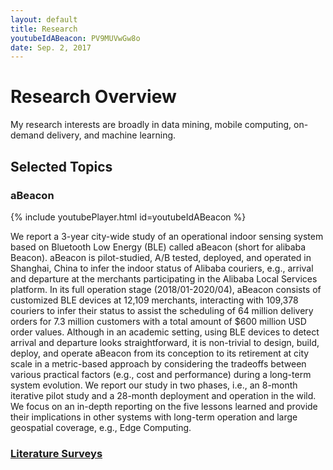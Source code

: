 ```yaml
---
layout: default
title: Research
youtubeIdABeacon: PV9MUVwGw8o
date: Sep. 2, 2017
---
```

# Research Overview

My research interests are broadly in data mining, mobile computing, on-demand delivery, and machine learning.



## Selected Topics

### aBeacon

{% include youtubePlayer.html id=youtubeIdABeacon %}

We report a 3-year city-wide study of an operational indoor sensing system based on Bluetooth Low Energy (BLE) called aBeacon (short for alibaba Beacon). aBeacon is pilot-studied, A/B tested, deployed, and operated in Shanghai, China to infer the indoor status of Alibaba couriers, e.g., arrival and departure at the merchants participating in the Alibaba Local Services platform. In its full operation stage (2018/01-2020/04), aBeacon consists of customized BLE devices at 12,109 merchants, interacting with 109,378 couriers to infer their status to assist the scheduling of 64 million delivery orders for 7.3 million customers with a total amount of $600 million USD order values. Although in an academic setting, using BLE devices to detect arrival and departure looks straightforward, it is non-trivial to design, build, deploy, and operate aBeacon from its conception to its retirement at city scale in a metric-based approach by considering the tradeoffs between various practical factors (e.g., cost and performance) during a long-term system evolution. We report our study in two phases, i.e., an 8-month iterative pilot study and a 28-month deployment and operation in the wild. We focus on an in-depth reporting on the five lessons learned and provide their implications in other systems with long-term operation and large geospatial coverage, e.g., Edge Computing.



### [Literature Surveys](Research/Literature-Survey)

## 


